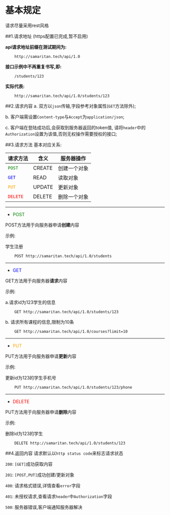 # 基本规定

请求尽量采用rest风格

##1.请求地址
(https配置已完成,暂不启用)

**api请求地址前缀在测试期间为:**

        http://samaritan.tech/api/1.0
**接口示例中不再重复书写,即:**

        /students/123
**实际代表:**

        http://samaritan.tech/api/1.0/students/123

##2.请求内容
a. 双方以`json`传输,字段参考对象属性(`GET`方法除外);

b. 客户端需设置`Content-type`与`Accept`为`application/json`;

c. 客户端在登陆成功后,会获取到服务器返回的token值,
请将`header`中的`Authorization`设置为该值,否则无权操作需要授权的接口;

##3.请求方法
基本对应关系:


**请求方法** | **含义** | **服务器操作** 
---------|----------|--------------
<font color=green>`POST`</font>|CREATE|创建一个对象
<font color=blue>`GET`</font>|READ|读取对象
<font color=orange>`PUT`</font>|UPDATE|更新对象
<font color=red>`DELETE`</font>|DELETE|删除一个对象
---

* <font color=green>POST</font>

POST方法用于向服务器申请**创建**内容

示例: 

学生注册

        POST http://samaritan.tech/api/1.0/students

---
* <font color=blue>GET</font>

GET方法用于向服务器**请求**内容

示例:

a.请求id为123学生的信息

        GET http://samaritan.tech/api/1.0/students/123
b. 请求所有课程的信息,限制为10条

        GET http://samaritan.tech/api/1.0/courses?limit=10

---
* <font color=orange>PUT</font>

PUT方法用于向服务器申请**更新**内容

示例: 

更新id为123的学生手机号

        PUT http://samaritan.tech/api/1.0/students/123/phone

---

* <font color=red>DELETE</font>

PUT方法用于向服务器申请**删除**内容

示例: 

删除id为123的学生

        DELETE http://samaritan.tech/api/1.0/students/123


##4.返回内容
请求默认以`http status code`来标志请求状态

`200`: `[GET]`成功获取内容

`201`: `[POST,PUT]`成功创建/更新对象

`400`: 请求格式错误,详情查看`error`字段

`401`: 未授权请求,查看请求`header`中`Authorization`字段

`500`: 服务器错误,客户端通知服务器解决
